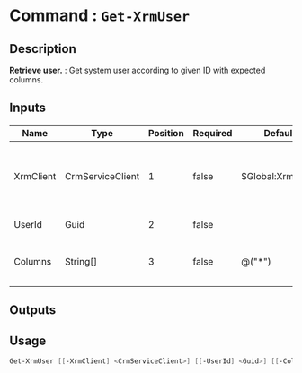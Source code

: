 ﻿# Command : `Get-XrmUser` 

## Description

**Retrieve user.** : Get system user according to given ID with expected columns.

## Inputs

Name|Type|Position|Required|Default|Description
----|----|--------|--------|-------|-----------
XrmClient|CrmServiceClient|1|false|$Global:XrmClient|Xrm connector initialized to target instance. Use latest one by default. (CrmServiceClient)
UserId|Guid|2|false||System user unique identifier.
Columns|String[]|3|false|@("*")|Specify expected columns to retrieve. (Default : all columns)

## Outputs

## Usage

```Powershell 
Get-XrmUser [[-XrmClient] <CrmServiceClient>] [[-UserId] <Guid>] [[-Columns] <String[]>] [<CommonParameters>]
``` 


